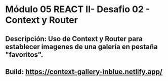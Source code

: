 # Módulo 05 REACT II- Desafio 02 - Context y Router
## Descripción: Uso de Context y Router para establecer imagenes de una galería en pestaña "favoritos".
## Build: https://context-gallery-inblue.netlify.app/
